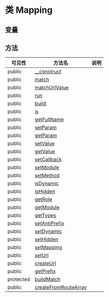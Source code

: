 #  类 Mapping




## 变量


## 方法


| 可见性 | 方法名 | 说明 |
|--------|-------|------|
| public|[__construct](Mapping/__construct.md) |  |
| public|[match](Mapping/match.md) |  |
| public|[matchUrlValue](Mapping/matchUrlValue.md) |  |
| public|[run](Mapping/run.md) |  |
| public|[build](Mapping/build.md) |  |
| public|[is](Mapping/is.md) |  |
| public|[getFullName](Mapping/getFullName.md) |  |
| public|[setParam](Mapping/setParam.md) |  |
| public|[getParam](Mapping/getParam.md) |  |
| public|[setValue](Mapping/setValue.md) |  |
| public|[getValue](Mapping/getValue.md) |  |
| public|[setCallback](Mapping/setCallback.md) |  |
| public|[setModule](Mapping/setModule.md) |  |
| public|[setMethod](Mapping/setMethod.md) |  |
| public|[isDynamic](Mapping/isDynamic.md) |  |
| public|[isHidden](Mapping/isHidden.md) |  |
| public|[getRole](Mapping/getRole.md) |  |
| public|[getModule](Mapping/getModule.md) |  |
| public|[getTypes](Mapping/getTypes.md) |  |
| public|[setAntiPrefix](Mapping/setAntiPrefix.md) |  |
| public|[setDynamic](Mapping/setDynamic.md) |  |
| public|[setHidden](Mapping/setHidden.md) |  |
| public|[setMapping](Mapping/setMapping.md) |  |
| public|[setUrl](Mapping/setUrl.md) |  |
| public|[createUrl](Mapping/createUrl.md) |  |
| public|[getPrefix](Mapping/getPrefix.md) |  |
| protected|[buildMatch](Mapping/buildMatch.md) |  |
| public|[createFromRouteArray](Mapping/createFromRouteArray.md) |  |

